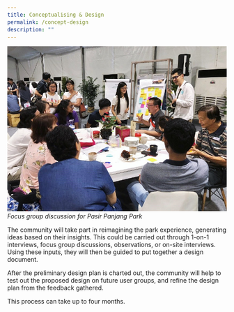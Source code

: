 ```yaml
---
title: Conceptualising & Design
permalink: /concept-design
description: ""
---
```

![Alt text for image on Isomer site](/images/concept%20and%20design.jpg)
*Focus group discussion for Pasir Panjang Park*

The community will take part in reimagining the park experience, generating ideas based on their insights. This could be carried out through 1-on-1 interviews, focus group discussions, observations, or on-site interviews. Using these inputs, they will then be guided to put together a design document.

After the preliminary design plan is charted out, the community will help to test out the proposed design on future user groups, and refine the design plan from the feedback gathered.

This process can take up to four months.